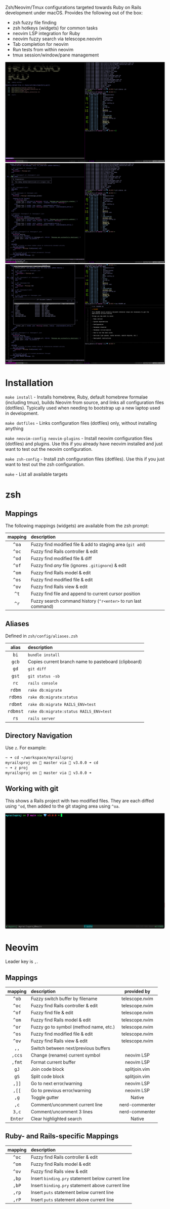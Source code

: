 Zsh/Neovim/Tmux configurations targeted towards Ruby on Rails development under
macOS. Provides the following out of the box:

- zsh fuzzy file finding
- zsh hotkeys (widgets) for common tasks
- neovim LSP integration for Ruby
- neovim fuzzy search via telescope.neovim
- Tab completion for neovim
- Run tests from within neovim 
- tmux session/window/pane management

![](screenshot1.png)
![](screenshot2.png)
![](screenshot3.png)

# Installation

`make install` - Installs homebrew, Ruby, default homebrew formalae (including tmux),
builds Neovim from source, and links all configuration files (dotfiles). Typically used when
needing to bootstrap up a new laptop used in development.

`make dotfiles` - Links configuration files (dotfiles) only, without installing anything

`make neovim-config neovim-plugins` - Install neovim configuration files
(dotfiles) and plugins. Use this if you already have neovim installed and just
want to test out the neovim configuration.

`make zsh-config` - Install zsh configuration files (dotfiles). Use this if you
just want to test out the zsh configuration.

`make` - List all available targets

# zsh
## Mappings
The following mappings (widgets) are available from the zsh prompt:

| mapping | description |
| :-----: | :---------- |
| <kbd>^oa</kbd> | Fuzzy find modified file & add to staging area (`git add`) |
| <kbd>^oc</kbd> | Fuzzy find Rails controller & edit |
| <kbd>^od</kbd> | Fuzzy find modified file & diff |
| <kbd>^of</kbd> | Fuzzy find *any* file (ignores `.gitignore`) & edit |
| <kbd>^om</kbd> | Fuzzy find Rails model & edit |
| <kbd>^os</kbd> | Fuzzy find modified file & edit
| <kbd>^ov</kbd> | Fuzzy find Rails view & edit |
| <kbd>^t</kbd> | Fuzzy find file and append to current cursor position |
| <kbd>^r</kbd> | Fuzzy search command history (`^r<enter>` to run last command) |

## Aliases
Defined in `zsh/config/aliases.zsh`

| alias | description |
| :---: | :---------- |
| <kbd>bi</kbd> | `bundle install` |
| <kbd>gcb</kbd> | Copies current branch name to pasteboard (clipboard) |
| <kbd>gd</kbd> | `git diff` |
| <kbd>gst</kbd> |  `git status -sb` |
| <kbd>rc</kbd> | `rails console` |
| <kbd>rdbm</kbd> | `rake db:migrate` |
| <kbd>rdbms</kbd> | `rake db:migrate:status` |
| <kbd>rdbmt</kbd> | `rake db:migrate RAILS_ENV=test` |
| <kbd>rdbmst</kbd> | `rake db:migrate:status RAILS_ENV=test` |
| <kbd>rs</kbd> | `rails server` |

## Directory Navigation

Use `z`. For example:

```
~ ➜ cd ~/workspace/myrailsproj
myrailsproj on  master via 💎 v3.0.0 ➜ cd
~ ➜ z proj
myrailsproj on  master via 💎 v3.0.0 ➜ 
```

## Working with git

This shows a Rails project with two modified files. They are each diffed using `^od`, then added to the git staging area using `^oa`. 

![](ctrlo-git.gif)

# Neovim

Leader key is `,`.

## Mappings


| mapping | description | provided by |
| :-----: | :---------- | :---------: |
| <kbd>^ob</kbd> | Fuzzy switch buffer by filename | telescope.nvim |
| <kbd>^oc</kbd> | Fuzzy find Rails controller & edit | telescope.nvim |
| <kbd>^of</kbd> | Fuzzy find file & edit | telescope.nvim |
| <kbd>^om</kbd> | Fuzzy find Rails model & edit | telescope.nvim |
| <kbd>^or</kbd> | Fuzzy go to symbol (method name, etc.) | telescope.nvim |
| <kbd>^os</kbd> | Fuzzy find modified file & edit | telescope.nvim |
| <kbd>^ov</kbd> | Fuzzy find Rails view & edit | telescope.nvim |
| <kbd>,,</kbd> | Switch between next/previous buffers |
| <kbd>,ccs</kbd> | Change (rename) current symbol | neovim LSP |
| <kbd>,fmt</kbd> | Format current buffer | neovim LSP |
| <kbd>gJ</kbd> | Join code block | splitjoin.vim |
| <kbd>gS</kbd> | Split code block | splitjoin.vim |
| <kbd>,]]</kbd> | Go to next error/warning | neovim LSP |
| <kbd>,[[</kbd> | Go to previous error/warning | neovim LSP |
| <kbd>,g</kbd> | Toggle gutter | Native |
| <kbd>,c<Space></kbd> | Comment/uncomment current line | nerd-commenter |
| <kbd>3,c<Space></kbd> | Comment/uncomment 3 lines | nerd-commenter |
| <kbd>Enter</kbd> | Clear highlighted search | Native |

## Ruby- and Rails-specific Mappings
| mapping | description |
| :-----: | :---------- |
| <kbd>^oc</kbd> | Fuzzy find Rails controller & edit | telescope.nvim |
| <kbd>^om</kbd> | Fuzzy find Rails model & edit | telescope.nvim |
| <kbd>^ov</kbd> | Fuzzy find Rails view & edit | telescope.nvim |
| <kbd>,bp</kbd> | Insert `binding.pry` statement below current line |
| <kbd>,bP</kbd> | Insert `binding.pry` statement above current line |
| <kbd>,rp</kbd> | Insert `puts` statement below current line |
| <kbd>,rP</kbd> | Insert `puts` statement above current line |
